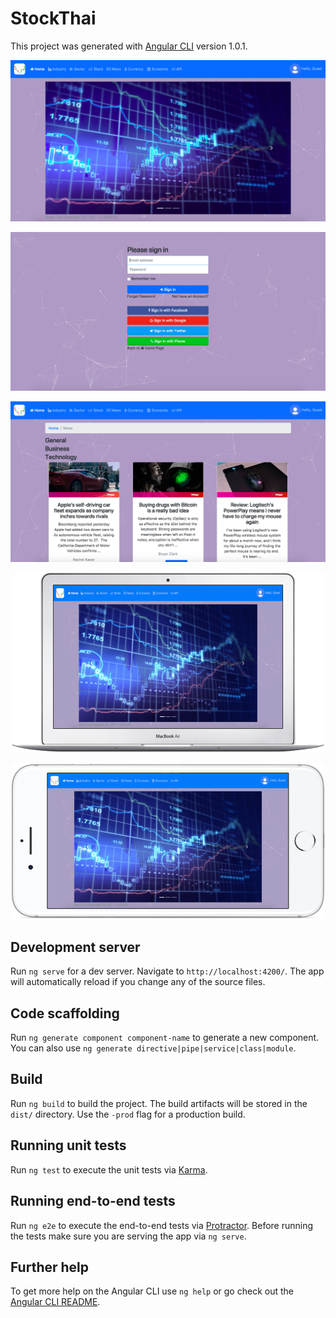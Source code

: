 # StockThai

This project was generated with [Angular CLI](https://github.com/angular/angular-cli) version 1.0.1.

<p align="center">
  <img src="example/stockthai-1.png">
</p>

<p align="center">
  <img src="example/stockthai-2.png">
</p

<p align="center">
  <img src="example/stockthai-3.png">
</p>

<p align="center">
  <img src="example/stockthai-4.png">
</p>

<p align="center">
  <img src="example/stockthai-5.png">
</p>

## Development server

Run `ng serve` for a dev server. Navigate to `http://localhost:4200/`. The app will automatically reload if you change any of the source files.

## Code scaffolding

Run `ng generate component component-name` to generate a new component. You can also use `ng generate directive|pipe|service|class|module`.

## Build

Run `ng build` to build the project. The build artifacts will be stored in the `dist/` directory. Use the `-prod` flag for a production build.

## Running unit tests

Run `ng test` to execute the unit tests via [Karma](https://karma-runner.github.io).

## Running end-to-end tests

Run `ng e2e` to execute the end-to-end tests via [Protractor](http://www.protractortest.org/).
Before running the tests make sure you are serving the app via `ng serve`.

## Further help

To get more help on the Angular CLI use `ng help` or go check out the [Angular CLI README](https://github.com/angular/angular-cli/blob/master/README.md).

